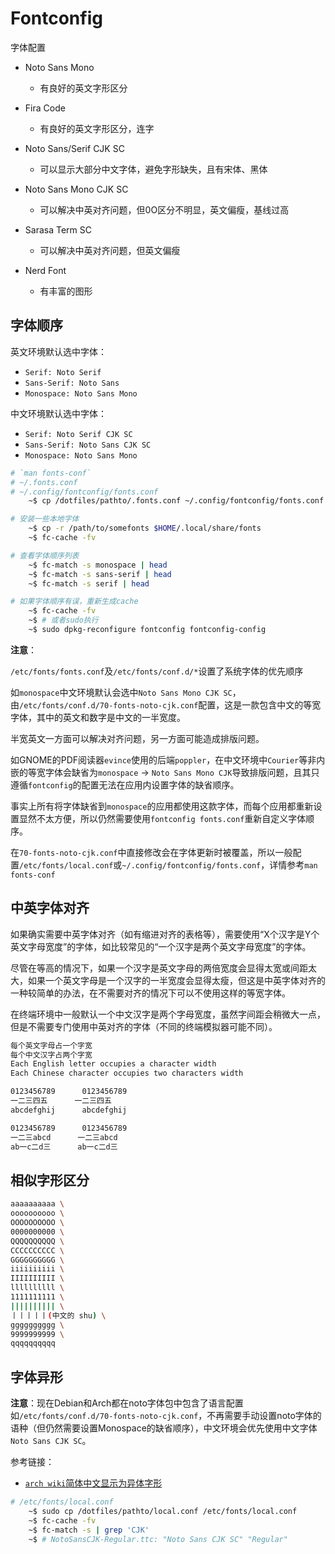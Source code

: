 # Fontconfig

字体配置

- Noto Sans Mono
  - 有良好的英文字形区分
- Fira Code
  - 有良好的英文字形区分，连字

- Noto Sans/Serif CJK SC
  - 可以显示大部分中文字体，避免字形缺失，且有宋体、黑体
- Noto Sans Mono CJK SC
  - 可以解决中英对齐问题，但0O区分不明显，英文偏瘦，基线过高
- Sarasa Term SC
  - 可以解决中英对齐问题，但英文偏瘦

- Nerd Font
  - 有丰富的图形

## 字体顺序

英文环境默认选中字体：

- `Serif: Noto Serif`
- `Sans-Serif: Noto Sans`
- `Monospace: Noto Sans Mono`

中文环境默认选中字体：

- `Serif: Noto Serif CJK SC`
- `Sans-Serif: Noto Sans CJK SC`
- `Monospace: Noto Sans Mono`

```sh
# `man fonts-conf`
# ~/.fonts.conf
# ~/.config/fontconfig/fonts.conf
    ~$ cp /dotfiles/pathto/.fonts.conf ~/.config/fontconfig/fonts.conf

# 安装一些本地字体
    ~$ cp -r /path/to/somefonts $HOME/.local/share/fonts
    ~$ fc-cache -fv

# 查看字体顺序列表
    ~$ fc-match -s monospace | head
    ~$ fc-match -s sans-serif | head
    ~$ fc-match -s serif | head

# 如果字体顺序有误，重新生成cache
    ~$ fc-cache -fv
    ~$ # 或者sudo执行
    ~$ sudo dpkg-reconfigure fontconfig fontconfig-config
```

**注意**：

`/etc/fonts/fonts.conf`及`/etc/fonts/conf.d/*`设置了系统字体的优先顺序

如`monospace`中文环境默认会选中`Noto Sans Mono CJK SC`，由`/etc/fonts/conf.d/70-fonts-noto-cjk.conf`配置，这是一款包含中文的等宽字体，其中的英文和数字是中文的一半宽度。

半宽英文一方面可以解决对齐问题，另一方面可能造成排版问题。

如GNOME的PDF阅读器`evince`使用的后端`poppler`，在中文环境中`Courier`等非内嵌的等宽字体会缺省为`monospace` -> `Noto Sans Mono CJK`导致排版问题，且其只遵循`fontconfig`的配置无法在应用内设置字体的缺省顺序。

事实上所有将字体缺省到`monospace`的应用都使用这款字体，而每个应用都重新设置显然不太方便，所以仍然需要使用`fontconfig fonts.conf`重新自定义字体顺序。

在`70-fonts-noto-cjk.conf`中直接修改会在字体更新时被覆盖，所以一般配置`/etc/fonts/local.conf`或`~/.config/fontconfig/fonts.conf`，详情参考`man fonts-conf`

## 中英字体对齐

如果确实需要中英字体对齐（如有缩进对齐的表格等），需要使用“X个汉字是Y个英文字母宽度”的字体，如比较常见的“一个汉字是两个英文字母宽度”的字体。

尽管在等高的情况下，如果一个汉字是英文字母的两倍宽度会显得太宽或间距太大，如果一个英文字母是一个汉字的一半宽度会显得太瘦，但这是中英字体对齐的一种较简单的办法，在不需要对齐的情况下可以不使用这样的等宽字体。

在终端环境中一般默认一个中文汉字是两个字母宽度，虽然字间距会稍微大一点，但是不需要专门使用中英对齐的字体（不同的终端模拟器可能不同）。

```sh
每个英文字母占一个字宽
每个中文汉字占两个字宽
Each English letter occupies a character width
Each Chinese character occupies two characters width

0123456789      0123456789
一二三四五      一二三四五
abcdefghij      abcdefghij

0123456789      0123456789
一二三abcd      一二三abcd
ab一c二d三      ab一c二d三
```

## 相似字形区分

```sh
aaaaaaaaaa \
oooooooooo \
OOOOOOOOOO \
0000000000 \
QQQQQQQQQQ \
CCCCCCCCCC \
GGGGGGGGGG \
iiiiiiiiii \
IIIIIIIIII \
llllllllll \
1111111111 \
|||||||||| \
丨丨丨丨丨(中文的 shu) \
gggggggggg \
9999999999 \
qqqqqqqqqq
```

## 字体异形

**注意**：现在Debian和Arch都在noto字体包中包含了语言配置如`/etc/fonts/conf.d/70-fonts-noto-cjk.conf`，不再需要手动设置noto字体的语种（但仍然需要设置Monospace的缺省顺序），中文环境会优先使用中文字体`Noto Sans CJK SC`。

参考链接：

- [`arch wiki`简体中文显示为异体字形](https://wiki.archlinux.org/title/Localization/Simplified_Chinese#Fixed_Simplified_Chinese_display_as_a_variant_(Japanese)_glyph)

```sh
# /etc/fonts/local.conf
    ~$ sudo cp /dotfiles/pathto/local.conf /etc/fonts/local.conf
    ~$ fc-cache -fv
    ~$ fc-match -s | grep 'CJK'
    ~$ # NotoSansCJK-Regular.ttc: "Noto Sans CJK SC" "Regular"
```
